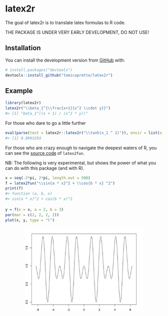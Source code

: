 
<!-- README.md is generated from README.Rmd. Please edit that file -->

# latex2r

The goal of latex2r is to translate latex formulas to R code.

THE PACKAGE IS UNDER VERY EARLY DEVELOPMENT, DO NOT USE\!

## Installation

You can install the development version from
[GitHub](https://github.com/) with:

``` r
# install.packages("devtools")
devtools::install_github("tomicapretto/latex2r")
```

## Example

``` r
library(latex2r)
latex2r("\\beta_1^{\\frac{x+1}{x^2 \\cdot y}}")
#> [1] "beta_1^((x + 1) / (x^2 * y))"
```

For those who dare to go a little further

``` r
eval(parse(text = latex2r::latex2r("\\tanh(x_1 ^ 2)")), envir = list(x_1 = 2))
#> [1] 0.9993293
```

For those who are crazy enough to navigate the deepest waters of R, you
can see the [source code](R/latex2fun.R) of `latex2fun`.

NB: The following is very experimental, but shows the power of what you
can do with this package (and with R).

``` r
x = seq(-2*pi, 2*pi, length.out = 500)
f = latex2fun("\\sin{a * x}^2 + \\cos{b * x} ^2")
print(f)
#> function (a, b, x) 
#> sin(a * x)^2 + cos(b * x)^2

y = f(x = x, a = 2, b = 3)
par(mar = c(2, 2, 2, 2))
plot(x, y, type = "l")
```

<img src="man/figures/README-example3-1.png" width="75%" style="display: block; margin: auto;" />
